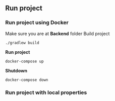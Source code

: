 ## **Run project**
### Run project using Docker
Make sure you are at **Backend** folder
Build project
```
./gradlew build
```
**Run project**

```
docker-compose up
```

**Shutdown**

```
docker-compose down
```

### Run project with local properties
